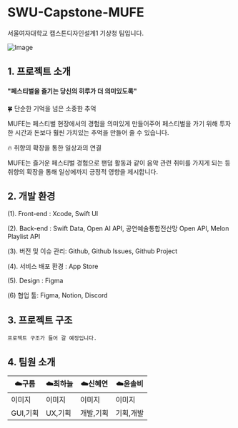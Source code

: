 # SWU-Capstone-MUFE
서울여자대학교 캡스톤디자인설계1 기상청 팀입니다.

![Image](https://github.com/user-attachments/assets/1a367599-80cf-4116-ac94-c61b7274f63f)


## 1. 프로젝트 소개

#### "페스티벌을 즐기는 당신의 히루가 더 의미있도록"

🍀 단순한 기억을 넘은 소중한 추억

MUFE는 페스티벌 현장에서의 경험을 의미있게 만들어주어 페스티벌을 가기 위해 투자한 시간과 돈보다 훨씬 가치있는 추억을 만들어 줄 수 있습니다.

🔥 취향의 확장을 통한 일상과의 연결

MUFE는 즐거운 페스티벌 경험으로 팬덤 활동과 같이 음악 관련 취미를 가지게 되는 등 취향의 확장을 통해 일상에까지 긍정적 영향을 제시합니다.


## 2. 개발 환경

(1). Front-end : Xcode, Swift UI

(2). Back-end :  Swift Data, Open AI API, 공연예술통합전산망 Open API, Melon Playlist API

(3). 버전 및 이슈 관리: Github, Github Issues, Github Project

(4). 서비스 배포 환경 : App Store

(5). Design : Figma

(6) 협업 툴: Figma, Notion, Discord


## 3. 프로젝트 구조

~~~~
프로젝트 구조가 들어 갈 예정입니다.
~~~~

## 4. 팀원 소개

|☁️구름|☁️최하늘|☁️신혜연|☁️윤솔비|
|---|---|---|---|
|이미지|이미지|이미지|이미지|
|GUI,기획|UX,기획|개발,기획|기획,개발|
